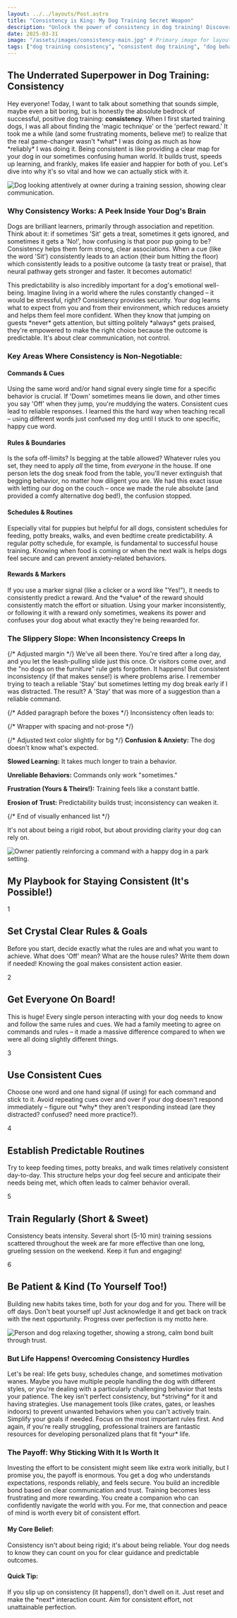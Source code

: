 ```yaml
---
layout: ../../layouts/Post.astro
title: "Consistency is King: My Dog Training Secret Weapon"
description: "Unlock the power of consistency in dog training! Discover why it's crucial for commands, rules, and schedules, and get my practical, real-life tips for staying consistent."
date: 2025-03-31
image: "/assets/images/consistency-main.jpg" # Primary image for layout
tags: ["dog training consistency", "consistent dog training", "dog behavior", "puppy training schedule", "positive reinforcement", "dog training tips", "dog routines"]
---
```


<h2 class="text-3xl font-bold text-slate-800 dark:text-slate-100 mb-6">The Underrated Superpower in Dog Training: Consistency</h2>

<p class="text-lg text-slate-600 dark:text-slate-300 mb-8">
  Hey everyone! Today, I want to talk about something that sounds simple, maybe even a bit boring, but is honestly the absolute bedrock of successful, positive dog training: <strong>consistency</strong>. When I first started training dogs, I was all about finding the 'magic technique' or the 'perfect reward.' It took me a while (and some frustrating moments, believe me!) to realize that the real game-changer wasn't *what* I was doing as much as how *reliably* I was doing it. Being consistent is like providing a clear map for your dog in our sometimes confusing human world. It builds trust, speeds up learning, and frankly, makes life easier and happier for both of you. Let's dive into why it's so vital and how we can actually stick with it.
</p>

<img src="/assets/images/consistency1.jpg" alt="Dog looking attentively at owner during a training session, showing clear communication." class="w-full h-auto rounded-xl my-8 shadow-lg" loading="lazy" />

<h3 class="text-2xl font-semibold text-slate-800 dark:text-slate-100 mb-6">Why Consistency Works: A Peek Inside Your Dog's Brain</h3>

<p class="text-lg text-slate-600 dark:text-slate-300 mb-6">
  Dogs are brilliant learners, primarily through association and repetition. Think about it: if sometimes 'Sit' gets a treat, sometimes it gets ignored, and sometimes it gets a 'No!', how confusing is that poor pup going to be? Consistency helps them form strong, clear associations. When a cue (like the word 'Sit') consistently leads to an action (their bum hitting the floor) which consistently leads to a positive outcome (a tasty treat or praise), that neural pathway gets stronger and faster. It becomes automatic!
</p>
<p class="text-lg text-slate-600 dark:text-slate-300 mb-8">
  This predictability is also incredibly important for a dog's emotional well-being. Imagine living in a world where the rules constantly changed – it would be stressful, right? Consistency provides security. Your dog learns what to expect from you and from their environment, which reduces anxiety and helps them feel more confident. When they know that jumping on guests *never* gets attention, but sitting politely *always* gets praised, they're empowered to make the right choice because the outcome is predictable. It's about clear communication, not control.
</p>

<h3 class="text-2xl font-semibold text-slate-800 dark:text-slate-100 mb-6">Key Areas Where Consistency is Non-Negotiable:</h3>

<div class="grid grid-cols-1 md:grid-cols-2 gap-8 mb-12 not-prose">
  <div class="bg-white dark:bg-slate-800 p-6 rounded-xl shadow-md hover:shadow-lg transition-shadow">
    <h4 class="text-xl font-semibold text-blue-600 dark:text-blue-400 mb-4">Commands & Cues</h4>
    <p class="text-slate-600 dark:text-slate-300">
      Using the same word and/or hand signal every single time for a specific behavior is crucial. If 'Down' sometimes means lie down, and other times you say 'Off' when they jump, you're muddying the waters. Consistent cues lead to reliable responses. I learned this the hard way when teaching recall – using different words just confused my dog until I stuck to one specific, happy cue word.
    </p>
  </div>
  <div class="bg-white dark:bg-slate-800 p-6 rounded-xl shadow-md hover:shadow-lg transition-shadow">
    <h4 class="text-xl font-semibold text-purple-600 dark:text-purple-400 mb-4">Rules & Boundaries</h4>
    <p class="text-slate-600 dark:text-slate-300">
      Is the sofa off-limits? Is begging at the table allowed? Whatever rules you set, they need to apply <em>all</em> the time, from <em>everyone</em> in the house. If one person lets the dog sneak food from the table, you'll never extinguish that begging behavior, no matter how diligent you are. We had this exact issue with letting our dog on the couch – once we made the rule absolute (and provided a comfy alternative dog bed!), the confusion stopped.
    </p>
  </div>
  <div class="bg-white dark:bg-slate-800 p-6 rounded-xl shadow-md hover:shadow-lg transition-shadow">
    <h4 class="text-xl font-semibold text-green-600 dark:text-green-400 mb-4">Schedules & Routines</h4>
    <p class="text-slate-600 dark:text-slate-300">
      Especially vital for puppies but helpful for all dogs, consistent schedules for feeding, potty breaks, walks, and even bedtime create predictability. A regular potty schedule, for example, is fundamental to successful house training. Knowing when food is coming or when the next walk is helps dogs feel secure and can prevent anxiety-related behaviors.
    </p>
  </div>
  <div class="bg-white dark:bg-slate-800 p-6 rounded-xl shadow-md hover:shadow-lg transition-shadow">
    <h4 class="text-xl font-semibold text-orange-600 dark:text-orange-400 mb-4">Rewards & Markers</h4>
    <p class="text-slate-600 dark:text-slate-300">
      If you use a marker signal (like a clicker or a word like "Yes!"), it needs to consistently predict a reward. And the *value* of the reward should consistently match the effort or situation. Using your marker inconsistently, or following it with a reward only sometimes, weakens its power and confuses your dog about what exactly they're being rewarded for.
    </p>
  </div>
</div>

<h3 class="text-2xl font-semibold text-slate-800 dark:text-slate-100 mb-6">The Slippery Slope: When Inconsistency Creeps In</h3>

<p class="text-lg text-slate-600 dark:text-slate-300 mb-6"> {/* Adjusted margin */}
  We've all been there. You're tired after a long day, and you let the leash-pulling slide just this once. Or visitors come over, and the "no dogs on the furniture" rule gets forgotten. It happens! But consistent inconsistency (if that makes sense!) is where problems arise. I remember trying to teach a reliable 'Stay' but sometimes letting my dog break early if I was distracted. The result? A 'Stay' that was more of a suggestion than a reliable command.
</p>
<p class="text-lg text-slate-600 dark:text-slate-300 mb-4"> {/* Added paragraph before the boxes */}
  Inconsistency often leads to:
</p>

<div class="space-y-4 mb-8 not-prose"> {/* Wrapper with spacing and not-prose */}
  
  <div class="p-4 rounded-lg border-l-4 border-orange-500 bg-orange-50 dark:bg-slate-800 dark:border-orange-600">
    <p class="text-slate-700 dark:text-slate-200"> {/* Adjusted text color slightly for bg */}
      <strong>Confusion & Anxiety:</strong> The dog doesn't know what's expected.
    </p>
  </div>
  
  <div class="p-4 rounded-lg border-l-4 border-orange-500 bg-orange-50 dark:bg-slate-800 dark:border-orange-600">
    <p class="text-slate-700 dark:text-slate-200">
      <strong>Slowed Learning:</strong> It takes much longer to train a behavior.
    </p>
  </div>
  
  <div class="p-4 rounded-lg border-l-4 border-orange-500 bg-orange-50 dark:bg-slate-800 dark:border-orange-600">
    <p class="text-slate-700 dark:text-slate-200">
      <strong>Unreliable Behaviors:</strong> Commands only work "sometimes."
    </p>
  </div>
  
  <div class="p-4 rounded-lg border-l-4 border-orange-500 bg-orange-50 dark:bg-slate-800 dark:border-orange-600">
    <p class="text-slate-700 dark:text-slate-200">
      <strong>Frustration (Yours & Theirs!):</strong> Training feels like a constant battle.
    </p>
  </div>
  
  <div class="p-4 rounded-lg border-l-4 border-orange-500 bg-orange-50 dark:bg-slate-800 dark:border-orange-600">
    <p class="text-slate-700 dark:text-slate-200">
      <strong>Erosion of Trust:</strong> Predictability builds trust; inconsistency can weaken it.
    </p>
  </div>

</div> 
{/* End of visually enhanced list */}

<p class="text-lg text-slate-600 dark:text-slate-300 mb-8"> 
  It's not about being a rigid robot, but about providing clarity your dog can rely on.
</p>

<img src="/assets/images/consistency2.jpg" alt="Owner patiently reinforcing a command with a happy dog in a park setting." class="w-full h-auto rounded-xl my-8 shadow-lg" loading="lazy" />

<section class="space-y-8 my-12">
  <h1 class="text-3xl font-semibold text-slate-800 dark:text-slate-100 mb-8">My Playbook for Staying Consistent (It's Possible!)</h1>

  <div class="relative border-l-2 border-slate-200 dark:border-slate-700 ml-4 space-y-10">
    <div class="relative pl-8">
      <div class="absolute w-8 h-8 bg-emerald-500 rounded-full flex items-center justify-center -left-4 top-1">
        <span class="font-bold text-white">1</span>
      </div>
      <h2 class="text-2xl font-semibold text-slate-800 dark:text-slate-100 mb-3">Set Crystal Clear Rules & Goals</h2>
      <p class="text-lg text-slate-600 dark:text-slate-300">
        Before you start, decide exactly what the rules are and what you want to achieve. What does 'Off' mean? What are the house rules? Write them down if needed! Knowing the goal makes consistent action easier.
      </p>
    </div>
    <div class="relative pl-8">
      <div class="absolute w-8 h-8 bg-emerald-500 rounded-full flex items-center justify-center -left-4 top-1">
        <span class="font-bold text-white">2</span>
      </div>
      <h2 class="text-2xl font-semibold text-slate-800 dark:text-slate-100 mb-3">Get Everyone On Board!</h2>
      <p class="text-lg text-slate-600 dark:text-slate-300">
        This is huge! Every single person interacting with your dog needs to know and follow the same rules and cues. We had a family meeting to agree on commands and rules – it made a massive difference compared to when we were all doing slightly different things.
      </p>
    </div>
    <div class="relative pl-8">
      <div class="absolute w-8 h-8 bg-emerald-500 rounded-full flex items-center justify-center -left-4 top-1">
        <span class="font-bold text-white">3</span>
      </div>
      <h2 class="text-2xl font-semibold text-slate-800 dark:text-slate-100 mb-3">Use Consistent Cues</h2>
      <p class="text-lg text-slate-600 dark:text-slate-300">
        Choose one word and one hand signal (if using) for each command and stick to it. Avoid repeating cues over and over if your dog doesn't respond immediately – figure out *why* they aren't responding instead (are they distracted? confused? need more practice?).
      </p>
    </div>
    <div class="relative pl-8">
      <div class="absolute w-8 h-8 bg-emerald-500 rounded-full flex items-center justify-center -left-4 top-1">
        <span class="font-bold text-white">4</span>
      </div>
      <h2 class="text-2xl font-semibold text-slate-800 dark:text-slate-100 mb-3">Establish Predictable Routines</h2>
      <p class="text-lg text-slate-600 dark:text-slate-300">
        Try to keep feeding times, potty breaks, and walk times relatively consistent day-to-day. This structure helps your dog feel secure and anticipate their needs being met, which often leads to calmer behavior overall.
      </p>
    </div>
    <div class="relative pl-8">
      <div class="absolute w-8 h-8 bg-emerald-500 rounded-full flex items-center justify-center -left-4 top-1">
        <span class="font-bold text-white">5</span>
      </div>
      <h2 class="text-2xl font-semibold text-slate-800 dark:text-slate-100 mb-3">Train Regularly (Short & Sweet)</h2>
      <p class="text-lg text-slate-600 dark:text-slate-300">
        Consistency beats intensity. Several short (5-10 min) training sessions scattered throughout the week are far more effective than one long, grueling session on the weekend. Keep it fun and engaging!
      </p>
    </div>
     <div class="relative pl-8">
      <div class="absolute w-8 h-8 bg-emerald-500 rounded-full flex items-center justify-center -left-4 top-1">
        <span class="font-bold text-white">6</span>
      </div>
      <h2 class="text-2xl font-semibold text-slate-800 dark:text-slate-100 mb-3">Be Patient & Kind (To Yourself Too!)</h2>
      <p class="text-lg text-slate-600 dark:text-slate-300">
        Building new habits takes time, both for your dog and for you. There will be off days. Don't beat yourself up! Just acknowledge it and get back on track with the next opportunity. Progress over perfection is my motto here.
      </p>
    </div>
  </div>
</section>

<img src="/assets/images/consistency3.jpg" alt="Person and dog relaxing together, showing a strong, calm bond built through trust." class="w-full h-auto rounded-xl my-8 shadow-lg" loading="lazy" />

<h3 class="text-2xl font-semibold text-slate-800 dark:text-slate-100 mb-6">But Life Happens! Overcoming Consistency Hurdles</h3>

<p class="text-lg text-slate-600 dark:text-slate-300 mb-8">
  Let's be real: life gets busy, schedules change, and sometimes motivation wanes. Maybe you have multiple people handling the dog with different styles, or you're dealing with a particularly challenging behavior that tests your patience. The key isn't perfect consistency, but *striving* for it and having strategies. Use management tools (like crates, gates, or leashes indoors) to prevent unwanted behaviors when you can't actively train. Simplify your goals if needed. Focus on the most important rules first. And again, if you're really struggling, professional trainers are fantastic resources for developing personalized plans that fit *your* life.
</p>

<h3 class="text-2xl font-semibold text-slate-800 dark:text-slate-100 mb-6">The Payoff: Why Sticking With It Is Worth It</h3>

<p class="text-lg text-slate-600 dark:text-slate-300 mb-8">
  Investing the effort to be consistent might seem like extra work initially, but I promise you, the payoff is enormous. You get a dog who understands expectations, responds reliably, and feels secure. You build an incredible bond based on clear communication and trust. Training becomes less frustrating and more rewarding. You create a companion who can confidently navigate the world with you. For me, that connection and peace of mind is worth every bit of consistent effort.
</p>

<div class="grid grid-cols-1 md:grid-cols-2 gap-8 mt-12 not-prose">
  <div class="p-6 rounded-lg border-l-4 border-blue-500 bg-blue-50 dark:bg-slate-800 dark:border-blue-700">
    <h4 class="text-xl font-bold text-blue-700 dark:text-blue-300 mb-2">My Core Belief:</h4>
    <p class="text-slate-600 dark:text-slate-300">Consistency isn't about being rigid; it's about being reliable. Your dog needs to know they can count on you for clear guidance and predictable outcomes.</p>
  </div>
  <div class="p-6 rounded-lg border-l-4 border-green-500 bg-green-50 dark:bg-slate-800 dark:border-green-700">
    <h4 class="text-xl font-bold text-green-700 dark:text-green-300 mb-2">Quick Tip:</h4>
    <p class="text-slate-600 dark:text-slate-300">If you slip up on consistency (it happens!), don't dwell on it. Just reset and make the *next* interaction count. Aim for consistent effort, not unattainable perfection.</p>
  </div>
</div>